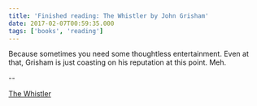 ```yaml
---
title: 'Finished reading: The Whistler by John Grisham'
date: 2017-02-07T00:59:35.000
tags: ['books', 'reading']
---
```


Because sometimes you need some thoughtless entertainment. Even at that, Grisham is just coasting on his reputation at this point. Meh.

\--

[The Whistler](http://amzn.to/2lhyaya)
